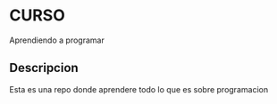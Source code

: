 # CURSO
Aprendiendo a programar

## Descripcion
Esta es una repo donde aprendere todo lo que es sobre programacion
